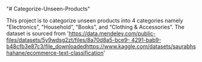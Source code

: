 "# Categorize-Unseen-Products" 

This project is to categorize unseen products into 4 categories namely "Electronics”, "Household”, "Books”, and “Clothing & Accessories”. The dataset is sourced from '[https://data.mendeley.com/public-files/datasets/5y9wdsg2zt/files/8a70d8a5-bce9- 4291-bab9-b48cfb3e87c3/file_downloaded](https://www.kaggle.com/datasets/saurabhshahane/ecommerce-text-classification)https://www.kaggle.com/datasets/saurabhshahane/ecommerce-text-classification'
